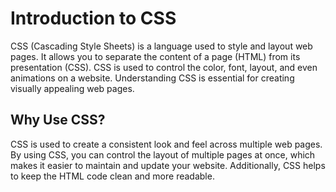 
# Introduction to CSS

CSS (Cascading Style Sheets) is a language used to style and layout web pages. It allows you to separate the content of a page (HTML) from its presentation (CSS). CSS is used to control the color, font, layout, and even animations on a website. Understanding CSS is essential for creating visually appealing web pages.

## Why Use CSS?

CSS is used to create a consistent look and feel across multiple web pages. By using CSS, you can control the layout of multiple pages at once, which makes it easier to maintain and update your website. Additionally, CSS helps to keep the HTML code clean and more readable.

